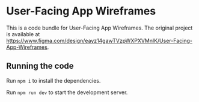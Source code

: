 
  # User-Facing App Wireframes

  This is a code bundle for User-Facing App Wireframes. The original project is available at https://www.figma.com/design/eayz14gawTVzpWXPXVMnlK/User-Facing-App-Wireframes.

  ## Running the code

  Run `npm i` to install the dependencies.

  Run `npm run dev` to start the development server.
  